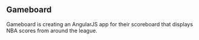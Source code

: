 ## Gameboard

Gameboard is creating an AngularJS app for their scoreboard that displays NBA scores from around the league.
